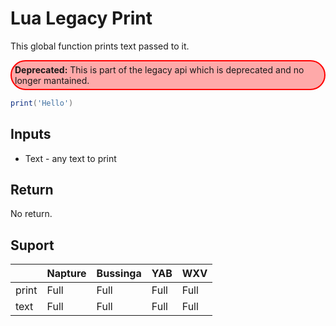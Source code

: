 # Lua Legacy Print
This global function prints text passed to it.

<div style="padding:5px;border:2px #f00 solid;border-radius:5rem;background:#f005;">
  <b>Deprecated:</b> This is part of the legacy api which is deprecated and no longer mantained.
</div>

```lua
print('Hello')
```

## Inputs
- Text - any text to print

## Return
No return.

## Suport

|       | Napture | Bussinga | YAB  | WXV  |
| ----- | ------- | -------- | ---- | ---- |
| print | Full    | Full     | Full | Full |
| text  | Full    | Full     | Full | Full |